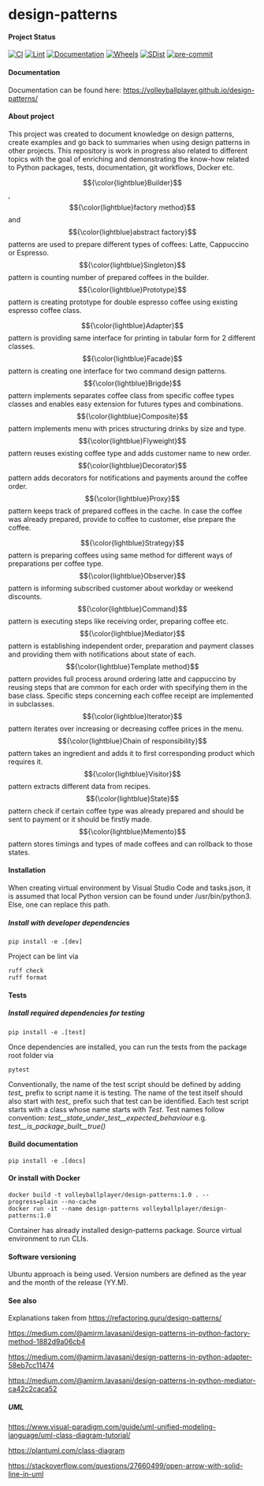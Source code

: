 # design-patterns

#### Project Status

[![CI](https://github.com/VolleyballPlayer/design-patterns/actions/workflows/ci.yml/badge.svg)](https://github.com/VolleyballPlayer/design-patterns/actions/workflows/ci.yml)
[![Lint](https://github.com/VolleyballPlayer/design-patterns/actions/workflows/linter.yml/badge.svg)](https://github.com/VolleyballPlayer/design-patterns/actions/workflows/linter.yml)
[![Documentation](https://github.com/VolleyballPlayer/design-patterns/actions/workflows/gh-pages.yml/badge.svg)](https://github.com/VolleyballPlayer/design-patterns/actions/workflows/gh-pages.yml)
[![Wheels](https://github.com/VolleyballPlayer/design-patterns/actions/workflows/wheels.yml/badge.svg)](https://github.com/VolleyballPlayer/design-patterns/actions/workflows/wheels.yml)
[![SDist](https://github.com/VolleyballPlayer/design-patterns/actions/workflows/sdist.yml/badge.svg)](https://github.com/VolleyballPlayer/design-patterns/actions/workflows/sdist.yml)
[![pre-commit](https://img.shields.io/badge/pre--commit-enabled-brightgreen?logo=pre-commit)](https://github.com/pre-commit/pre-commit)

#### Documentation

Documentation can be found here: https://volleyballplayer.github.io/design-patterns/

#### About project

This project was created to document knowledge on design patterns, create examples and go back to summaries when using design patterns in other projects. This repository is work in progress also related to different topics with the goal of enriching and demonstrating the know-how related to Python packages, tests, documentation, git workflows, Docker etc.

$${\color{lightblue}Builder}$$, $${\color{lightblue}factory method}$$ and $${\color{lightblue}abstract factory}$$ patterns are used to prepare
different types of coffees: Latte, Cappuccino or Espresso.
$${\color{lightblue}Singleton}$$ pattern is counting number of prepared coffees in the builder.
$${\color{lightblue}Prototype}$$ pattern is creating prototype for double espresso coffee using existing espresso coffee class.

$${\color{lightblue}Adapter}$$ pattern is providing same interface for printing in tabular form for 2 different classes.
$${\color{lightblue}Facade}$$ pattern is creating one interface for two command design patterns.
$${\color{lightblue}Brigde}$$ pattern implements separates coffee class from specific coffee types classes and enables easy extension
for futures types and combinations.
$${\color{lightblue}Composite}$$ pattern implements menu with prices structuring drinks by size and type.
$${\color{lightblue}Flyweight}$$ pattern reuses existing coffee type and adds customer name to new order.
$${\color{lightblue}Decorator}$$ pattern adds decorators for notifications and payments around the coffee order.
$${\color{lightblue}Proxy}$$ pattern keeps track of prepared coffees in the cache. In case the coffee was already prepared, provide to coffee to customer, else prepare the coffee.

$${\color{lightblue}Strategy}$$ pattern is preparing coffees using same method for
different ways of preparations per coffee type.
$${\color{lightblue}Observer}$$ pattern is informing subscribed customer about workday or weekend discounts.
$${\color{lightblue}Command}$$ pattern is executing steps like receiving order, preparing coffee etc.
$${\color{lightblue}Mediator}$$ pattern is establishing independent order, preparation and payment classes and providing them with notifications about state of each.
$${\color{lightblue}Template method}$$ pattern provides full process around ordering latte and cappuccino by reusing steps that
are common for each order with specifying them in the base class. Specific steps concerning each coffee receipt are implemented in subclasses.
$${\color{lightblue}Iterator}$$ pattern iterates over increasing or decreasing coffee prices in the menu.
$${\color{lightblue}Chain of responsibility}$$ pattern takes an ingredient and adds it to first corresponding product which requires it.
$${\color{lightblue}Visitor}$$ pattern extracts different data from recipes.
$${\color{lightblue}State}$$ pattern check if certain coffee type was already prepared and should be sent to payment or it should be firstly made.
$${\color{lightblue}Memento}$$ pattern stores timings and types of made coffees and can rollback to those states.

#### Installation

When creating virtual environment by Visual Studio Code and tasks.json, it is assumed that local Python version can be found under /usr/bin/python3. Else, one can replace this path.

##### Install with developer dependencies

``` shell
pip install -e .[dev]
```

Project can be lint via

``` shell
ruff check
ruff format
```

#### Tests

##### Install required dependencies for testing

``` shell
pip install -e .[test]
```

Once dependencies are installed, you can run the tests from the package root folder via

``` shell
pytest
```

Conventionally, the name of the test script should be defined by adding *test_* prefix to script name it is testing. The name of the test itself should also start with *test_* prefix such that test can be identified. Each test script starts with a class whose name starts with *Test*. Test names follow convention: *test__state_under_test__expected_behaviour* e.g. *test__is_package_built__true()*

#### Build documentation

``` shell
pip install -e .[docs]
```

#### Or install with Docker

``` shell
docker build -t volleyballplayer/design-patterns:1.0 . --progress=plain --no-cache
docker run -it --name design-patterns volleyballplayer/design-patterns:1.0
```
Container has already installed design-patterns package. Source virtual environment to run CLIs.

#### Software versioning

Ubuntu approach is being used. Version numbers are defined as the year and the month of the release (YY.M).

#### See also

Explanations taken from https://refactoring.guru/design-patterns/

https://medium.com/@amirm.lavasani/design-patterns-in-python-factory-method-1882d9a06cb4

https://medium.com/@amirm.lavasani/design-patterns-in-python-adapter-58eb7cc11474

https://medium.com/@amirm.lavasani/design-patterns-in-python-mediator-ca42c2caca52

##### UML
https://www.visual-paradigm.com/guide/uml-unified-modeling-language/uml-class-diagram-tutorial/

https://plantuml.com/class-diagram

https://stackoverflow.com/questions/27660499/open-arrow-with-solid-line-in-uml

